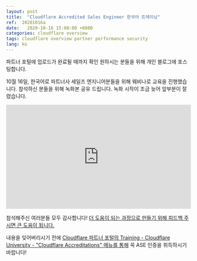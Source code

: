 ```yaml
---
layout: post
title:  "Cloudflare Accredited Sales Engineer 한국어 트레이닝"
ref:  20201016a
date:   2020-10-16 15:00:00 +0800
categories: cloudflare overview
tags: cloudflare overview partner performance security
lang: ko
---
```


파트너 포털에 업로드가 완료될 때까지 확인 원하시는 분들을 위해 개인 블로그에 포스팅합니다.

10월 16일, 한국어로 파트너사 세일즈 엔지니어분들을 위해 웨비나로 교육을 진행했습니다. 참석하신 분들을 위해 녹화본 공유 드립니다. 녹화 시작이 조금 늦어 앞부분이 잘렸습니다.

<div style="position: relative; padding-top: 56.34674922600619%;"><iframe src="https://iframe.videodelivery.net/bbc793605a9582e36b17e7672220c2a7?preload=true" style="border: none; position: absolute; top: 0; height: 100%; width: 100%;"  allow="accelerometer; gyroscope; autoplay; encrypted-media; picture-in-picture;" allowfullscreen="true"></iframe></div>

참석해주신 여러분들 모두 감사합니다! [더 도움이 되는 과정으로 만들기 위해 피드백 주시면 큰 도움이 됩니다.](https://forms.gle/DWCKisJKnJrrHY8ZA) 

내용을 잊어버리시기 전에 [Cloudflare 파트너 포털의 Training - Cloudflare University - "Cloudflare Accreditations" 메뉴를 통해](https://portal.cloudflarepartners.com/) 꼭 ASE 인증을 취득하시기 바랍니다!